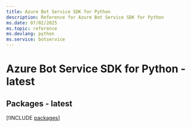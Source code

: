 ```yaml
---
title: Azure Bot Service SDK for Python
description: Reference for Azure Bot Service SDK for Python
ms.date: 07/02/2025
ms.topic: reference
ms.devlang: python
ms.service: botservice
---
```

# Azure Bot Service SDK for Python - latest
## Packages - latest
[!INCLUDE [packages](bot-service-index.md)]